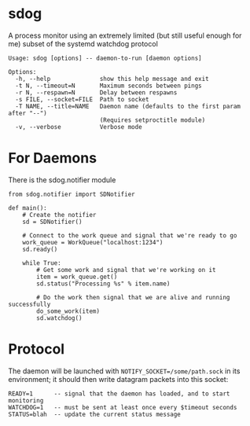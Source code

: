sdog
====

A process monitor using an extremely limited (but still useful enough for me)
subset of the systemd watchdog protocol

```
Usage: sdog [options] -- daemon-to-run [daemon options]

Options:
  -h, --help              show this help message and exit
  -t N, --timeout=N       Maximum seconds between pings
  -r N, --respawn=N       Delay between respawns
  -s FILE, --socket=FILE  Path to socket
  -T NAME, --title=NAME   Daemon name (defaults to the first param after "--")
                          (Requires setproctitle module)
  -v, --verbose           Verbose mode
```

For Daemons
===========

There is the sdog.notifier module

```
from sdog.notifier import SDNotifier

def main():
	# Create the notifier
    sd = SDNotifier()

	# Connect to the work queue and signal that we're ready to go
	work_queue = WorkQueue("localhost:1234")
	sd.ready()

	while True:
		# Get some work and signal that we're working on it
	    item = work_queue.get()
		sd.status("Processing %s" % item.name)

		# Do the work then signal that we are alive and running successfully
		do_some_work(item)
		sd.watchdog()
```

Protocol
========

The daemon will be launched with `NOTIFY_SOCKET=/some/path.sock` in its
environment; it should then write datagram packets into this socket:

```
READY=1      -- signal that the daemon has loaded, and to start monitoring
WATCHDOG=1   -- must be sent at least once every $timeout seconds
STATUS=blah  -- update the current status message
```
